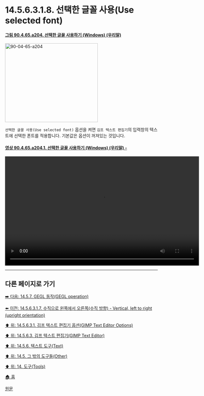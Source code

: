 # 14.5.6.3.1.8. 선택한 글꼴 사용(Use selected font)

<a id="90-04-65-a204"></a>

#### [그림 90.4.65.a204. 선택한 글꼴 사용하기 (Windows) (우리말)](./90-04-65-gimp_text_editor.md#90-04-65-a204)
<img width="306" height="260" alt="90-04-65-a204" src="https://github.com/wonder13662/gimp/assets/15767104/f349f329-0876-4fc9-83e5-0f02e067ae27" />

`선택한 글꼴 사용(Use selected font)` 옵션을 켜면 `김프 텍스트 편집기`의 입력창의 텍스트에 선택한 폰트를 적용합니다. 기본값은 옵션이 꺼져있는 것입니다.

<a id="90-04-65-a204-01"></a>

#### [영상 90.4.65.a204.1. 선택한 글꼴 사용하기 (Windows) (우리말) - ](./90-04-65-gimp_text_editor.md#90-04-65-a204-01)
<video controls="controls" width="640" height="360" src="https://github.com/wonder13662/gimp/assets/15767104/75fa5df6-b61e-43d3-ba84-65079a149a1b"></video>

***

## 다른 페이지로 가기

[➡️ 다음: 14.5.7. GEGL 동작(GEGL operation)](./14-05-07-00-gegl_operation.md)

[⬅️ 이전: 14.5.6.3.1.7. 수직으로 왼쪽에서 오른쪽(수직 방향) - Vertical, left to right (upright orientation)](./14-05-06-03-01-07-vertical_left_to_right_upright_orientation.md)

[⬆️ 위: 14.5.6.3.1. 김프 텍스트 편집기 옵션(GIMP Text Editor Options)](./14-05-06-03-01-00-text_editor_options.md)

[⬆️ 위: 14.5.6.3. 김프 텍스트 편집기(GIMP Text Editor)](./14-05-06-03-00-text_editor.md)

[⬆️ 위: 14.5.6. 텍스트 도구(Text)](./14-05-06-00-text.md)

[⬆️ 위: 14.5. 그 밖의 도구들(Other)](./14-05-00-other.md)

[⬆️ 위: 14. 도구(Tools)](./14-00-tools.md)

[🏠 홈](./00-home.md)

[원문](https://docs.gimp.org/2.10/ko/gimp-tool-text.html#idm17062)